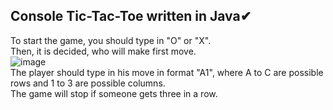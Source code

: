 ## Console Tic-Tac-Toe written in Java✔
To start the game, you should type in "O" or "X".  
Then, it is decided, who will make first move.  
![image](https://user-images.githubusercontent.com/103960072/169015321-c3e58dcf-5d40-45d0-8982-ed3f80eca6bd.png)  
The player should type in his move in format "A1", where A to C are possible rows and 1 to 3 are possible columns.  
The game will stop if someone gets three in a row.
